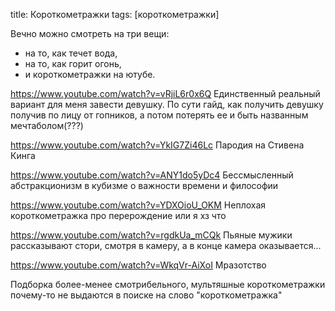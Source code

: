 title: Короткометражки
tags: [короткометражки]

Вечно можно смотреть на три вещи:
- на то, как течет вода,
- на то, как горит огонь,
- и короткометражки на ютубе.

https://www.youtube.com/watch?v=vRjiL6r0x6Q
Единственный реальный вариант для меня завести девушку. По сути гайд, как получить девушку получив по лицу от гопников, а потом потерять ее и быть названным мечтаболом(???)

https://www.youtube.com/watch?v=YkIG7Zi46Lc
Пародия на Стивена Кинга

https://www.youtube.com/watch?v=ANY1do5yDc4
Бессмысленный абстракционизм в кубизме о важности времени и философии

https://www.youtube.com/watch?v=YDXOioU_OKM
Неплохая короткометражка про перерождение или я хз что

https://www.youtube.com/watch?v=rgdkUa_mCQk
Пьяные мужики рассказывают стори, смотря в камеру, а в конце камера оказывается...

https://www.youtube.com/watch?v=WkqVr-AiXoI
Мразотство

Подборка более-менее смотрибельного, мультяшные короткометражки почему-то не выдаются в поиске на слово "короткометражка"
